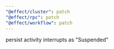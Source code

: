 ```yaml
---
"@effect/cluster": patch
"@effect/rpc": patch
"@effect/workflow": patch
---
```


persist activity interrupts as "Suspended"
